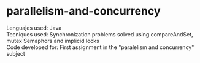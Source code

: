 # parallelism-and-concurrency
Lenguajes used: Java<br />
Tecniques used: Synchronization problems solved using compareAndSet, mutex Semaphors and implicid locks<br />
Code developed for: First assignment in the "paralelism and concurrency" subject<br />
<br />
